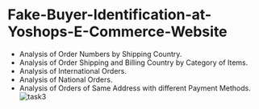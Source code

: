 # Fake-Buyer-Identification-at-Yoshops-E-Commerce-Website
* Analysis of Order Numbers by Shipping Country.
* Analysis of Order Shipping and Billing Country by Category of Items.
* Analysis of International Orders.
* Analysis of National Orders.
* Analysis of Orders of Same Address with different Payment Methods.
![task3](https://user-images.githubusercontent.com/91789140/214080062-bbae0648-44ce-4664-9bb1-db4acc2a111e.png)



 
